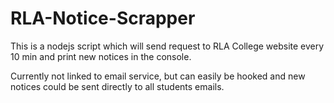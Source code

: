 # RLA-Notice-Scrapper

This is a nodejs script which will send request to RLA College website every 10 min and print new notices in the console.

Currently not linked to email service, but can easily be hooked and new notices could be sent directly to all students emails.
